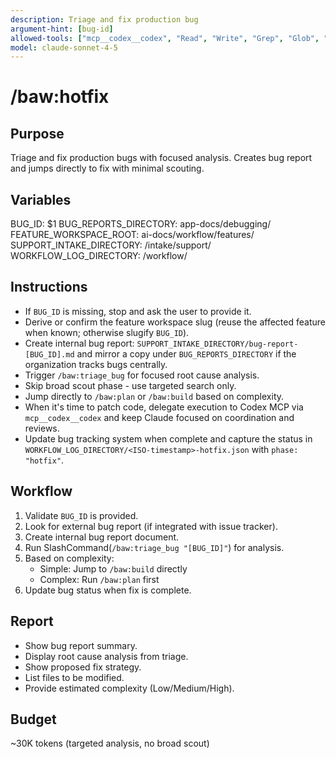 ```yaml
---
description: Triage and fix production bug
argument-hint: [bug-id]
allowed-tools: ["mcp__codex__codex", "Read", "Write", "Grep", "Glob", "run_shell_command"]
model: claude-sonnet-4-5
---
```


# /baw:hotfix

## Purpose
Triage and fix production bugs with focused analysis. Creates bug report and jumps directly to fix with minimal scouting.

## Variables
BUG_ID: $1
BUG_REPORTS_DIRECTORY: app-docs/debugging/
FEATURE_WORKSPACE_ROOT: ai-docs/workflow/features/
SUPPORT_INTAKE_DIRECTORY: <feature-workspace>/intake/support/
WORKFLOW_LOG_DIRECTORY: <feature-workspace>/workflow/

## Instructions
- If `BUG_ID` is missing, stop and ask the user to provide it.
- Derive or confirm the feature workspace slug (reuse the affected feature when known; otherwise slugify `BUG_ID`).
- Create internal bug report: `SUPPORT_INTAKE_DIRECTORY/bug-report-[BUG_ID].md` and mirror a copy under
  `BUG_REPORTS_DIRECTORY` if the organization tracks bugs centrally.
- Trigger `/baw:triage_bug` for focused root cause analysis.
- Skip broad scout phase - use targeted search only.
- Jump directly to `/baw:plan` or `/baw:build` based on complexity.
- When it's time to patch code, delegate execution to Codex MCP via `mcp__codex__codex` and keep Claude focused on coordination and reviews.
- Update bug tracking system when complete and capture the status in `WORKFLOW_LOG_DIRECTORY/<ISO-timestamp>-hotfix.json` with
  `phase: "hotfix"`.

## Workflow
1. Validate `BUG_ID` is provided.
2. Look for external bug report (if integrated with issue tracker).
3. Create internal bug report document.
4. Run SlashCommand(`/baw:triage_bug "[BUG_ID]"`) for analysis.
5. Based on complexity:
   - Simple: Jump to `/baw:build` directly
   - Complex: Run `/baw:plan` first
6. Update bug status when fix is complete.

## Report
- Show bug report summary.
- Display root cause analysis from triage.
- Show proposed fix strategy.
- List files to be modified.
- Provide estimated complexity (Low/Medium/High).

## Budget
~30K tokens (targeted analysis, no broad scout)
